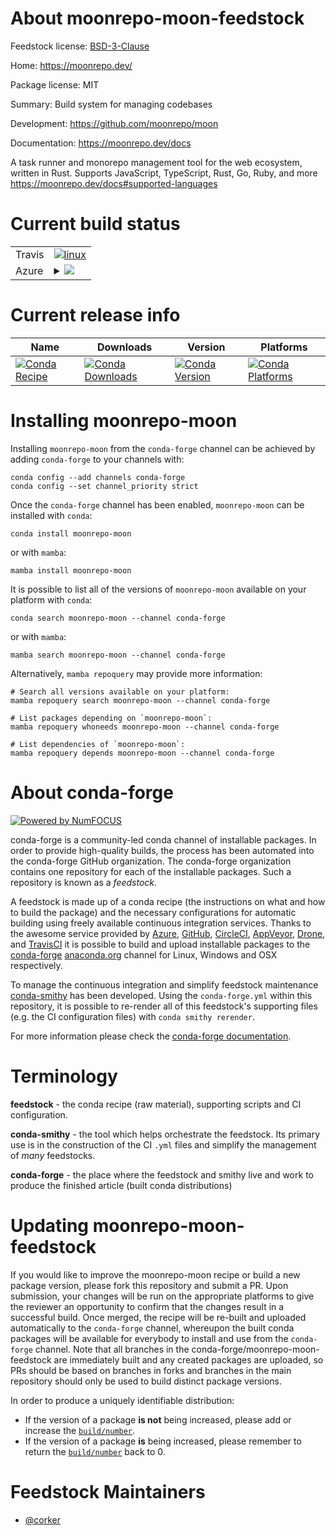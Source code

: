 About moonrepo-moon-feedstock
=============================

Feedstock license: [BSD-3-Clause](https://github.com/conda-forge/moonrepo-moon-feedstock/blob/main/LICENSE.txt)

Home: https://moonrepo.dev/

Package license: MIT

Summary: Build system for managing codebases

Development: https://github.com/moonrepo/moon

Documentation: https://moonrepo.dev/docs

A task runner and monorepo management tool for the web ecosystem, written in Rust.
Supports JavaScript, TypeScript, Rust, Go, Ruby, and more <https://moonrepo.dev/docs#supported-languages>


Current build status
====================


<table><tr>
    <td>Travis</td>
    <td>
      <a href="https://app.travis-ci.com/conda-forge/moonrepo-moon-feedstock">
        <img alt="linux" src="https://img.shields.io/travis/com/conda-forge/moonrepo-moon-feedstock/main.svg?label=Linux">
      </a>
    </td>
  </tr>
    
  <tr>
    <td>Azure</td>
    <td>
      <details>
        <summary>
          <a href="https://dev.azure.com/conda-forge/feedstock-builds/_build/latest?definitionId=23134&branchName=main">
            <img src="https://dev.azure.com/conda-forge/feedstock-builds/_apis/build/status/moonrepo-moon-feedstock?branchName=main">
          </a>
        </summary>
        <table>
          <thead><tr><th>Variant</th><th>Status</th></tr></thead>
          <tbody><tr>
              <td>linux_64</td>
              <td>
                <a href="https://dev.azure.com/conda-forge/feedstock-builds/_build/latest?definitionId=23134&branchName=main">
                  <img src="https://dev.azure.com/conda-forge/feedstock-builds/_apis/build/status/moonrepo-moon-feedstock?branchName=main&jobName=linux&configuration=linux%20linux_64_" alt="variant">
                </a>
              </td>
            </tr><tr>
              <td>linux_ppc64le</td>
              <td>
                <a href="https://dev.azure.com/conda-forge/feedstock-builds/_build/latest?definitionId=23134&branchName=main">
                  <img src="https://dev.azure.com/conda-forge/feedstock-builds/_apis/build/status/moonrepo-moon-feedstock?branchName=main&jobName=linux&configuration=linux%20linux_ppc64le_" alt="variant">
                </a>
              </td>
            </tr><tr>
              <td>osx_64</td>
              <td>
                <a href="https://dev.azure.com/conda-forge/feedstock-builds/_build/latest?definitionId=23134&branchName=main">
                  <img src="https://dev.azure.com/conda-forge/feedstock-builds/_apis/build/status/moonrepo-moon-feedstock?branchName=main&jobName=osx&configuration=osx%20osx_64_" alt="variant">
                </a>
              </td>
            </tr><tr>
              <td>osx_arm64</td>
              <td>
                <a href="https://dev.azure.com/conda-forge/feedstock-builds/_build/latest?definitionId=23134&branchName=main">
                  <img src="https://dev.azure.com/conda-forge/feedstock-builds/_apis/build/status/moonrepo-moon-feedstock?branchName=main&jobName=osx&configuration=osx%20osx_arm64_" alt="variant">
                </a>
              </td>
            </tr><tr>
              <td>win_64</td>
              <td>
                <a href="https://dev.azure.com/conda-forge/feedstock-builds/_build/latest?definitionId=23134&branchName=main">
                  <img src="https://dev.azure.com/conda-forge/feedstock-builds/_apis/build/status/moonrepo-moon-feedstock?branchName=main&jobName=win&configuration=win%20win_64_" alt="variant">
                </a>
              </td>
            </tr>
          </tbody>
        </table>
      </details>
    </td>
  </tr>
</table>

Current release info
====================

| Name | Downloads | Version | Platforms |
| --- | --- | --- | --- |
| [![Conda Recipe](https://img.shields.io/badge/recipe-moonrepo--moon-green.svg)](https://anaconda.org/conda-forge/moonrepo-moon) | [![Conda Downloads](https://img.shields.io/conda/dn/conda-forge/moonrepo-moon.svg)](https://anaconda.org/conda-forge/moonrepo-moon) | [![Conda Version](https://img.shields.io/conda/vn/conda-forge/moonrepo-moon.svg)](https://anaconda.org/conda-forge/moonrepo-moon) | [![Conda Platforms](https://img.shields.io/conda/pn/conda-forge/moonrepo-moon.svg)](https://anaconda.org/conda-forge/moonrepo-moon) |

Installing moonrepo-moon
========================

Installing `moonrepo-moon` from the `conda-forge` channel can be achieved by adding `conda-forge` to your channels with:

```
conda config --add channels conda-forge
conda config --set channel_priority strict
```

Once the `conda-forge` channel has been enabled, `moonrepo-moon` can be installed with `conda`:

```
conda install moonrepo-moon
```

or with `mamba`:

```
mamba install moonrepo-moon
```

It is possible to list all of the versions of `moonrepo-moon` available on your platform with `conda`:

```
conda search moonrepo-moon --channel conda-forge
```

or with `mamba`:

```
mamba search moonrepo-moon --channel conda-forge
```

Alternatively, `mamba repoquery` may provide more information:

```
# Search all versions available on your platform:
mamba repoquery search moonrepo-moon --channel conda-forge

# List packages depending on `moonrepo-moon`:
mamba repoquery whoneeds moonrepo-moon --channel conda-forge

# List dependencies of `moonrepo-moon`:
mamba repoquery depends moonrepo-moon --channel conda-forge
```


About conda-forge
=================

[![Powered by
NumFOCUS](https://img.shields.io/badge/powered%20by-NumFOCUS-orange.svg?style=flat&colorA=E1523D&colorB=007D8A)](https://numfocus.org)

conda-forge is a community-led conda channel of installable packages.
In order to provide high-quality builds, the process has been automated into the
conda-forge GitHub organization. The conda-forge organization contains one repository
for each of the installable packages. Such a repository is known as a *feedstock*.

A feedstock is made up of a conda recipe (the instructions on what and how to build
the package) and the necessary configurations for automatic building using freely
available continuous integration services. Thanks to the awesome service provided by
[Azure](https://azure.microsoft.com/en-us/services/devops/), [GitHub](https://github.com/),
[CircleCI](https://circleci.com/), [AppVeyor](https://www.appveyor.com/),
[Drone](https://cloud.drone.io/welcome), and [TravisCI](https://travis-ci.com/)
it is possible to build and upload installable packages to the
[conda-forge](https://anaconda.org/conda-forge) [anaconda.org](https://anaconda.org/)
channel for Linux, Windows and OSX respectively.

To manage the continuous integration and simplify feedstock maintenance
[conda-smithy](https://github.com/conda-forge/conda-smithy) has been developed.
Using the ``conda-forge.yml`` within this repository, it is possible to re-render all of
this feedstock's supporting files (e.g. the CI configuration files) with ``conda smithy rerender``.

For more information please check the [conda-forge documentation](https://conda-forge.org/docs/).

Terminology
===========

**feedstock** - the conda recipe (raw material), supporting scripts and CI configuration.

**conda-smithy** - the tool which helps orchestrate the feedstock.
                   Its primary use is in the construction of the CI ``.yml`` files
                   and simplify the management of *many* feedstocks.

**conda-forge** - the place where the feedstock and smithy live and work to
                  produce the finished article (built conda distributions)


Updating moonrepo-moon-feedstock
================================

If you would like to improve the moonrepo-moon recipe or build a new
package version, please fork this repository and submit a PR. Upon submission,
your changes will be run on the appropriate platforms to give the reviewer an
opportunity to confirm that the changes result in a successful build. Once
merged, the recipe will be re-built and uploaded automatically to the
`conda-forge` channel, whereupon the built conda packages will be available for
everybody to install and use from the `conda-forge` channel.
Note that all branches in the conda-forge/moonrepo-moon-feedstock are
immediately built and any created packages are uploaded, so PRs should be based
on branches in forks and branches in the main repository should only be used to
build distinct package versions.

In order to produce a uniquely identifiable distribution:
 * If the version of a package **is not** being increased, please add or increase
   the [``build/number``](https://docs.conda.io/projects/conda-build/en/latest/resources/define-metadata.html#build-number-and-string).
 * If the version of a package **is** being increased, please remember to return
   the [``build/number``](https://docs.conda.io/projects/conda-build/en/latest/resources/define-metadata.html#build-number-and-string)
   back to 0.

Feedstock Maintainers
=====================

* [@corker](https://github.com/corker/)

